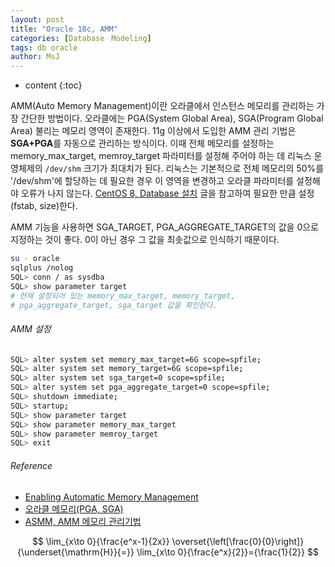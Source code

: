 ```yaml
---
layout: post
title: "Oracle 18c, AMM"
categories: [DatabaseㆍModeling]
tags: db oracle
author: MsJ
---
```


* content
{:toc}

AMM(Auto Memory Management)이란 오라클에서 인스턴스 메모리를 관리하는 가장 간단한 방법이다. 오라클에는 PGA(System Global Area), SGA(Program Global Area) 불리는 메모리 영역이 존재한다. 11g 이상에서 도입한 AMM 관리 기법은 **SGA+PGA**를 자동으로 관리하는 방식이다. 이때 전체 메모리를 설정하는 memory_max_target, memroy_target 파라미터를 설정해 주어야 하는 데 리눅스 운영체제의 `/dev/shm` 크기가 최대치가 된다. 리눅스는 기본적으로 전체 메모리의 50%를 '/dev/shm'에 할당하는 데 필요한 경우 이 영역을 변경하고 오라클 파라미터를 설정해야 오류가 나지 않는다. [CentOS 8, Database 설치](https://msjo.kr/2020/04/05/1/) 글을 참고하여 필요한 만큼 설정(fstab, size)한다.

AMM 기능을 사용하면 SGA_TARGET, PGA_AGGREGATE_TARGET의 값을 0으로 지정하는 것이 좋다. 0이 아닌 경우 그 값을 최솟값으로 인식하기 때문이다.

```bash
su - oracle
sqlplus /nolog
SQL> conn / as sysdba
SQL> show parameter target
# 현재 설정되어 있는 memory_max_target, memory_target, 
# pga_aggregate_target, sga_target 값을 확인한다.
```





###### AMM 설정

```bash
SQL> alter system set memory_max_target=6G scope=spfile;
SQL> alter system set memory_target=6G scope=spfile;
SQL> alter system set sga_target=0 scope=spfile;
SQL> alter system set pga_aggregate_target=0 scope=spfile;
SQL> shutdown immediate;
SQL> startup;
SQL> show parameter target
SQL> show parameter memory_max_target
SQL> show parameter memroy_target
SQL> exit
```

###### Reference

* [Enabling Automatic Memory Management](https://docs.oracle.com/en/database/oracle/oracle-database/18/admin/managing-memory.html#GUID-0F348EAB-9970-4207-8EF3-0F58B64E959A)
* [오라클 메모리(PGA, SGA)](https://1duffy.tistory.com/18)
* [ASMM, AMM 메모리 관리기법](http://haisins.epac.to/wordpress/?p=354)

$$
\lim_{x\to 0}{\frac{e^x-1}{2x}}
\overset{\left[\frac{0}{0}\right]}{\underset{\mathrm{H}}{=}}
\lim_{x\to 0}{\frac{e^x}{2}}={\frac{1}{2}}
$$

